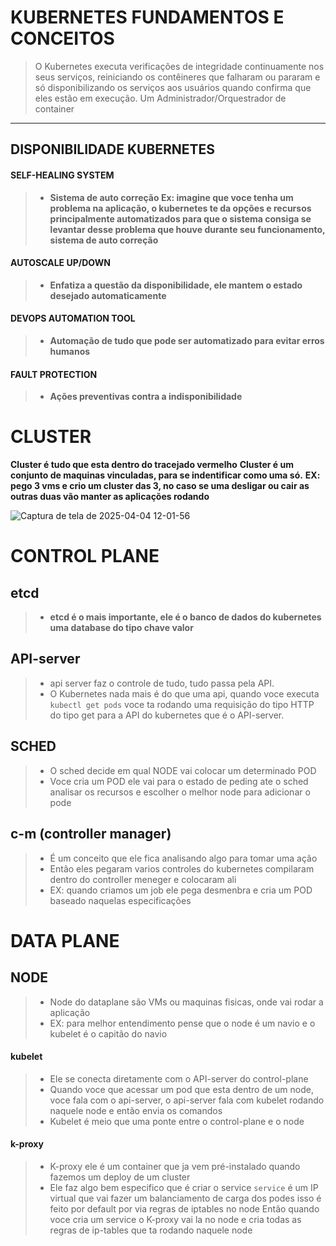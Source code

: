 # KUBERNETES FUNDAMENTOS E CONCEITOS

> O Kubernetes executa verificações de integridade continuamente nos seus serviços, reiniciando os contêineres que falharam ou pararam e só disponibilizando os serviços aos usuários quando confirma que eles estão em execução.
> Um Administrador/Orquestrador de container
****
## DISPONIBILIDADE KUBERNETES

#### SELF-HEALING SYSTEM

> - **Sistema de auto correção Ex: imagine que voce tenha um problema na aplicação, o kubernetes te da opções e recursos principalmente automatizados para que o sistema consiga se levantar desse  problema que houve durante seu funcionamento, sistema de auto correção**

#### AUTOSCALE UP/DOWN

> - **Enfatiza a questão da disponibilidade, ele mantem o estado desejado automaticamente**

#### DEVOPS AUTOMATION TOOL

> - **Automação de tudo que pode ser automatizado para evitar erros humanos**

#### FAULT PROTECTION

> - **Ações preventivas contra a indisponibilidade**

# CLUSTER

**Cluster é tudo que esta dentro do tracejado vermelho**
**Cluster é um conjunto de maquinas vinculadas, para se indentificar como uma só.**
**EX: pego 3 vms e crio um cluster das 3, no caso se uma desligar ou cair as outras duas vão manter as aplicações rodando**

![Captura de tela de 2025-04-04 12-01-56](https://github.com/user-attachments/assets/dfb2cbc1-9e35-465d-b425-23ac5ff579c6)

# CONTROL PLANE

## etcd

> - **etcd é o mais importante, ele é o banco de dados do kubernetes uma database do tipo chave valor**

## API-server

> - api server faz o controle de tudo, tudo passa pela API.
> - O Kubernetes nada mais é do que uma api, quando voce executa `kubectl get pods` voce ta rodando uma requisição do tipo HTTP do tipo get para a API do kubernetes que é o API-server.

## SCHED

> - O sched decide em qual NODE vai colocar um determinado POD
> - Voce cria um POD ele vai para o estado de peding ate o sched analisar os recursos e escolher o melhor node para adicionar o pode

## c-m (controller manager)

> - É um conceito que ele fica analisando algo para tomar uma ação
> - Então eles pegaram varios controles do kubernetes compilaram dentro do controller meneger e colocaram ali
> - EX: quando criamos um job ele pega desmenbra e cria um POD baseado naquelas especificações

# DATA PLANE

## NODE

> - Node do dataplane são VMs ou maquinas fisicas, onde vai rodar a aplicação
> - EX: para melhor entendimento pense que o node é um navio e o kubelet é o capitão do navio

#### kubelet

> - Ele se conecta diretamente com o API-server do control-plane
> - Quando voce que acessar um pod que esta dentro de um node, voce fala com o api-server, o api-server fala com kubelet rodando naquele node e então envia os comandos
> - Kubelet é meio que uma ponte entre o control-plane e o node

#### k-proxy

> - K-proxy ele é um container que ja vem pré-instalado quando fazemos um deploy de um cluster
> - Ele faz algo bem especifico que é criar o service
>   `service` é um IP virtual que vai fazer um balanciamento de carga dos podes isso é feito por default por via regras de iptables no node
>   Então quando voce  cria um service o K-proxy vai la no node e cria todas as regras de ip-tables que ta rodando naquele node

